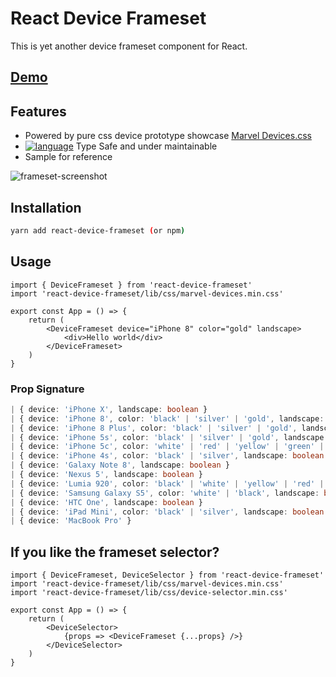 # React Device Frameset

This is yet another device frameset component for React.

## [Demo](https://react-device-frameset.zheeeng.me)

## Features

* Powered by pure css device prototype showcase [Marvel Devices.css](http://marvelapp.github.io/devices.css/)
* [![language](https://img.shields.io/badge/%3C%2F%3E-TypeScript-blue.svg)](http://typescriptlang.org/) Type Safe and under maintainable
* Sample for reference

![frameset-screenshot](https://user-images.githubusercontent.com/1303154/120062053-a58a6200-c092-11eb-9fec-fa0dd3609645.png)

## Installation

```bash
yarn add react-device-frameset (or npm)
```

## Usage

```tsx
import { DeviceFrameset } from 'react-device-frameset'
import 'react-device-frameset/lib/css/marvel-devices.min.css'

export const App = () => {
    return (
        <DeviceFrameset device="iPhone 8" color="gold" landscape>
            <div>Hello world</div>
        </DeviceFrameset>
    )
}
```

### Prop Signature

```ts (signature)
| { device: 'iPhone X', landscape: boolean }
| { device: 'iPhone 8', color: 'black' | 'silver' | 'gold', landscape: boolean }
| { device: 'iPhone 8 Plus', color: 'black' | 'silver' | 'gold', landscape: boolean }
| { device: 'iPhone 5s', color: 'black' | 'silver' | 'gold', landscape: boolean }
| { device: 'iPhone 5c', color: 'white' | 'red' | 'yellow' | 'green' | 'blue', landscape: boolean }
| { device: 'iPhone 4s', color: 'black' | 'silver', landscape: boolean }
| { device: 'Galaxy Note 8', landscape: boolean }
| { device: 'Nexus 5', landscape: boolean }
| { device: 'Lumia 920', color: 'black' | 'white' | 'yellow' | 'red' | 'blue', landscape: boolean }
| { device: 'Samsung Galaxy S5', color: 'white' | 'black', landscape: boolean }
| { device: 'HTC One', landscape: boolean }
| { device: 'iPad Mini', color: 'black' | 'silver', landscape: boolean }
| { device: 'MacBook Pro' }
```

## If you like the frameset selector?

```tsx
import { DeviceFrameset, DeviceSelector } from 'react-device-frameset'
import 'react-device-frameset/lib/css/marvel-devices.min.css'
import 'react-device-frameset/lib/css/device-selector.min.css'

export const App = () => {
    return (
        <DeviceSelector>
            {props => <DeviceFrameset {...props} />}
        </DeviceSelector>
    )
}
```
